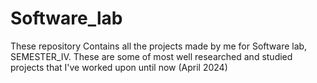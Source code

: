 # Software_lab

These repository Contains all the projects made by me for Software lab, SEMESTER_IV. 
These are some of most well researched and studied projects that I've worked upon until now (April 2024) 
